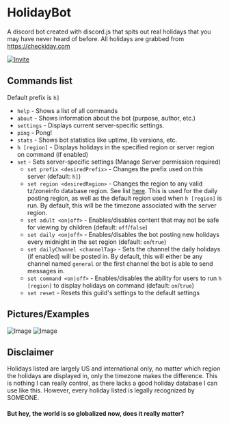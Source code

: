 # HolidayBot
A discord bot created with discord.js that spits out real holidays that you may have never heard of before. All holidays are grabbed from https://checkiday.com

[![Invite](https://austin-serves-the.yiff.church/i/ovgxbdm4.png)](https://discordapp.com/api/oauth2/authorize?client_id=504508062929911869&permissions=67456064&scope=bot)

## Commands list
Default prefix is `h]`

* `help` - Shows a list of all commands
* `about` - Shows information about the bot (purpose, author, etc.)
* `settings` - Displays current server-specific settings.
* `ping` - Pong!
* `stats` - Shows bot statistics like uptime, lib versions, etc.
* `h [region]` - Displays holidays in the specified region or server region on command (if enabled)
* `set` - Sets server-specific settings (Manage Server permission required)
    * `set prefix <desiredPrefix>` - Changes the prefix used on this server (default: `h]`)
    * `set region <desiredRegion>` - Changes the region to any valid tz/zoneinfo database region. See list [here](https://en.wikipedia.org/wiki/List_of_tz_database_time_zones). This is used for the daily posting region, as well as the default region used when `h [region]` is run. By default, this will be the timezone associated with the server region.
    * `set adult <on|off>` - Enables/disables content that may not be safe for viewing by children (default: `off`/`false`)
    * `set daily <on|off>` - Enables/disables the bot posting new holidays every midnight in the set region (default: `on`/`true`)
    * `set dailyChannel <channelTag>` - Sets the channel the daily holidays (if enabled) will be posted in. By default, this will either be any channel named `general` or the first channel the bot is able to send messages in.
    * `set command <on|off>` - Enables/disables the ability for users to run `h [region]` to display holidays on command (default: `on`/`true`)
    * `set reset` - Resets this guild's settings to the default settings


## Pictures/Examples
![Image](https://austin-serves-the.yiff.church/i/s8mva0np.png "command")
![Image](https://austin-serves-the.yiff.church/i/g2kiq2nh.png "daily")


## Disclaimer
Holidays listed are largely US and international only, no matter which region the holidays are displayed in, only the timezone makes the difference. This is nothing I can really control, as there lacks a good holiday database I can use like this. However, every holiday listed is legally recognized by SOMEONE.
#### But hey, the world is so globalized now, does it really matter?